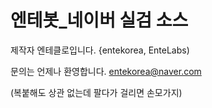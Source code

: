 # 엔테봇_네이버 실검 소스

제작자 엔테클로입니다. {entekorea, EnteLabs)

문의는 언제나 환영합니다. entekorea@naver.com

(복붙해도 상관 없는데 팔다가 걸리면 손모가지)
